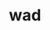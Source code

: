 ---
category: 3-letters
denotation: null
name: wad
reference_link: https://www.etymonline.com/word/wad
root_language: null
root_name: null
title: wad
type: free
word_sums:
- respelling: wad
  sum: 'Wad + '
---